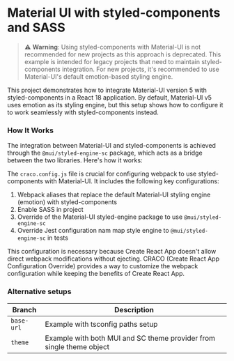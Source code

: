 # Material UI with styled-components and SASS

> ⚠️ **Warning**: Using styled-components with Material-UI is not recommended for new projects as this approach is
> deprecated. This example is intended for legacy projects that need to maintain styled-components integration.
> For new projects, it's recommended to use Material-UI's default emotion-based styling engine.

This project demonstrates how to integrate Material-UI version 5 with styled-components in a React 18 application.
By default, Material-UI v5 uses emotion as its styling engine, but this setup shows how to configure it to work seamlessly with styled-components instead.

### How It Works

The integration between Material-UI and styled-components is achieved through the `@mui/styled-engine-sc` package, which
acts as a bridge between the two libraries. Here's how it works:

The `craco.config.js` file is crucial for configuring webpack to use styled-components with Material-UI. It includes the
following key configurations:

1. Webpack aliases that replace the default Material-UI styling engine (emotion) with styled-components
2. Enable SASS in project
3. Override of the Material-UI styled-engine package to use `@mui/styled-engine-sc`
4. Override Jest configuration nam map style engine to `@mui/styled-engine-sc` in tests

This configuration is necessary because Create React App doesn't allow direct webpack modifications without ejecting.
CRACO (Create React App Configuration Override) provides a way to customize the webpack configuration while keeping the
benefits of Create React App.

### Alternative setups

| Branch     | Description                                                          |
| ---------- | -------------------------------------------------------------------- |
| `base-url` | Example with tsconfig paths setup                                    |
| `theme`    | Example with both MUI and SC theme provider from single theme object |
